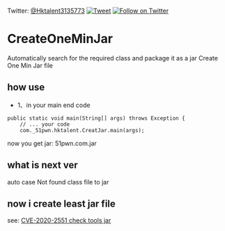 Twitter: [@Hktalent3135773](https://twitter.com/Hktalent3135773)
[![Tweet](https://img.shields.io/twitter/url/http/Hktalent3135773.svg?style=social)](https://twitter.com/intent/tweet?original_referer=https%3A%2F%2Fdeveloper.twitter.com%2Fen%2Fdocs%2Ftwitter-for-websites%2Ftweet-button%2Foverview&ref_src=twsrc%5Etfw&text=myhktools%20-%20Automated%20Pentest%20Recon%20Scanner%20%40Hktalent3135773&tw_p=tweetbutton&url=https%3A%2F%2Fgithub.com%2Fhktalent%2Fmyhktools)
[![Follow on Twitter](https://img.shields.io/twitter/follow/Hktalent3135773.svg?style=social&label=Follow)](https://twitter.com/intent/follow?screen_name=Hktalent3135773)

# CreateOneMinJar
Automatically search for the required class and package it as a jar Create One Min Jar file

## how use
- 1、in your main end code
```
public static void main(String[] args) throws Exception {
    // ... your code
    com._51pwn.hktalent.CreatJar.main(args);
```
now you get jar: 51pwn.com.jar


## what is next ver
auto case Not found class file to jar

## now i create least jar file
see:
[CVE-2020-2551 check tools jar](https://github.com/hktalent/CVE-2020-2551/releases)

